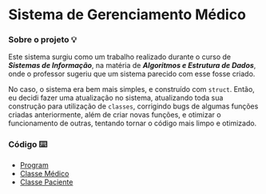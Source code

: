 # Sistema de Gerenciamento Médico

### Sobre o projeto 💡
Este sistema surgiu como um trabalho realizado durante o curso de _**Sistemas de Informação**_, na matéria de _**Algoritmos e Estrutura de Dados**_, onde o professor sugeriu que um sistema parecido com esse fosse criado. 

No caso, o sistema era bem mais simples, e construído com `struct`. Então, eu decidi fazer uma atualização no sistema, atualizando toda sua construção para utilização de `classes`, corrigindo bugs de algumas funções criadas anteriormente, além de criar novas funções, e otimizar o funcionamento de outras, tentando tornar o código mais limpo e otimizado.

### Código ⌨️
- [Program](https://github.com/RHanielGit/sistema-medico/blob/main/SistemaM%C3%A9dico2.0/Program.cs)
- [Classe Médico](https://github.com/RHanielGit/sistema-medico/blob/main/SistemaM%C3%A9dico2.0/Medico.cs)
- [Classe Paciente](https://github.com/RHanielGit/sistema-medico/blob/main/SistemaM%C3%A9dico2.0/Paciente.cs)
